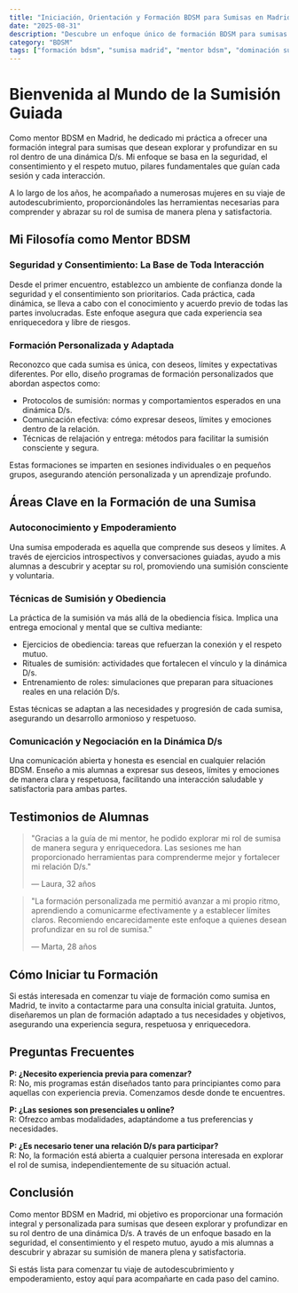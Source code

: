 ```yaml
---
title: "Iniciación, Orientación y Formación BDSM para Sumisas en Madrid: Mi Trayectoria como Mentor"
date: "2025-08-31"
description: "Descubre un enfoque único de formación BDSM para sumisas en Madrid, centrado en la seguridad, el consentimiento y el crecimiento personal a través de la guía de un mentor experimentado."
category: "BDSM"
tags: ["formación bdsm", "sumisa madrid", "mentor bdsm", "dominación sumisión", "aprendizaje bdsm"]
---
```


# Bienvenida al Mundo de la Sumisión Guiada

Como mentor BDSM en Madrid, he dedicado mi práctica a ofrecer una formación integral para sumisas que desean explorar y profundizar en su rol dentro de una dinámica D/s. Mi enfoque se basa en la seguridad, el consentimiento y el respeto mutuo, pilares fundamentales que guían cada sesión y cada interacción.

A lo largo de los años, he acompañado a numerosas mujeres en su viaje de autodescubrimiento, proporcionándoles las herramientas necesarias para comprender y abrazar su rol de sumisa de manera plena y satisfactoria.

## Mi Filosofía como Mentor BDSM

### Seguridad y Consentimiento: La Base de Toda Interacción

Desde el primer encuentro, establezco un ambiente de confianza donde la seguridad y el consentimiento son prioritarios. Cada práctica, cada dinámica, se lleva a cabo con el conocimiento y acuerdo previo de todas las partes involucradas. Este enfoque asegura que cada experiencia sea enriquecedora y libre de riesgos.

### Formación Personalizada y Adaptada

Reconozco que cada sumisa es única, con deseos, límites y expectativas diferentes. Por ello, diseño programas de formación personalizados que abordan aspectos como:

- Protocolos de sumisión: normas y comportamientos esperados en una dinámica D/s.
- Comunicación efectiva: cómo expresar deseos, límites y emociones dentro de la relación.
- Técnicas de relajación y entrega: métodos para facilitar la sumisión consciente y segura.

Estas formaciones se imparten en sesiones individuales o en pequeños grupos, asegurando atención personalizada y un aprendizaje profundo.

## Áreas Clave en la Formación de una Sumisa

### Autoconocimiento y Empoderamiento

Una sumisa empoderada es aquella que comprende sus deseos y límites. A través de ejercicios introspectivos y conversaciones guiadas, ayudo a mis alumnas a descubrir y aceptar su rol, promoviendo una sumisión consciente y voluntaria.

### Técnicas de Sumisión y Obediencia

La práctica de la sumisión va más allá de la obediencia física. Implica una entrega emocional y mental que se cultiva mediante:

- Ejercicios de obediencia: tareas que refuerzan la conexión y el respeto mutuo.
- Rituales de sumisión: actividades que fortalecen el vínculo y la dinámica D/s.
- Entrenamiento de roles: simulaciones que preparan para situaciones reales en una relación D/s.

Estas técnicas se adaptan a las necesidades y progresión de cada sumisa, asegurando un desarrollo armonioso y respetuoso.

### Comunicación y Negociación en la Dinámica D/s

Una comunicación abierta y honesta es esencial en cualquier relación BDSM. Enseño a mis alumnas a expresar sus deseos, límites y emociones de manera clara y respetuosa, facilitando una interacción saludable y satisfactoria para ambas partes.

## Testimonios de Alumnas

> "Gracias a la guía de mi mentor, he podido explorar mi rol de sumisa de manera segura y enriquecedora. Las sesiones me han proporcionado herramientas para comprenderme mejor y fortalecer mi relación D/s."
> 
> — Laura, 32 años

> "La formación personalizada me permitió avanzar a mi propio ritmo, aprendiendo a comunicarme efectivamente y a establecer límites claros. Recomiendo encarecidamente este enfoque a quienes desean profundizar en su rol de sumisa."
> 
> — Marta, 28 años

## Cómo Iniciar tu Formación

Si estás interesada en comenzar tu viaje de formación como sumisa en Madrid, te invito a contactarme para una consulta inicial gratuita. Juntos, diseñaremos un plan de formación adaptado a tus necesidades y objetivos, asegurando una experiencia segura, respetuosa y enriquecedora.

## Preguntas Frecuentes

**P: ¿Necesito experiencia previa para comenzar?**  
R: No, mis programas están diseñados tanto para principiantes como para aquellas con experiencia previa. Comenzamos desde donde te encuentres.

**P: ¿Las sesiones son presenciales u online?**  
R: Ofrezco ambas modalidades, adaptándome a tus preferencias y necesidades.

**P: ¿Es necesario tener una relación D/s para participar?**  
R: No, la formación está abierta a cualquier persona interesada en explorar el rol de sumisa, independientemente de su situación actual.

## Conclusión

Como mentor BDSM en Madrid, mi objetivo es proporcionar una formación integral y personalizada para sumisas que deseen explorar y profundizar en su rol dentro de una dinámica D/s. A través de un enfoque basado en la seguridad, el consentimiento y el respeto mutuo, ayudo a mis alumnas a descubrir y abrazar su sumisión de manera plena y satisfactoria.

Si estás lista para comenzar tu viaje de autodescubrimiento y empoderamiento, estoy aquí para acompañarte en cada paso del camino.
